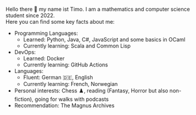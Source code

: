 Hello there 👋 my name ist Timo. I am a mathematics and computer science student since 2022. \
Here you can find some key facts about me:
- Programming Languages:
  - Learned: Python, Java, C#, JavaScript and some basics in OCaml
  - Currently learning: Scala and Common Lisp
- DevOps:
  - Learned: Docker
  - Currently learning: GitHub Actions
- Languages:
  - Fluent: German 🇩🇪, English
  - Currently learning: French, Norwegian
- Personal interests: Chess ♟️, reading (Fantasy, Horror but also non-fiction), going for walks with podcasts
- Recommendation: The Magnus Archives 

<!--
**TNNNF/TNNNF** is a ✨ _special_ ✨ repository because its `README.md` (this file) appears on your GitHub profile.

Here are some ideas to get you started:

- 🔭 I’m currently working on ...
- 🌱 I’m currently learning ...
- 👯 I’m looking to collaborate on ...
- 🤔 I’m looking for help with ...
- 💬 Ask me about ...
- 📫 How to reach me: ...
- 😄 Pronouns: ...
- ⚡ Fun fact: ...
-->
